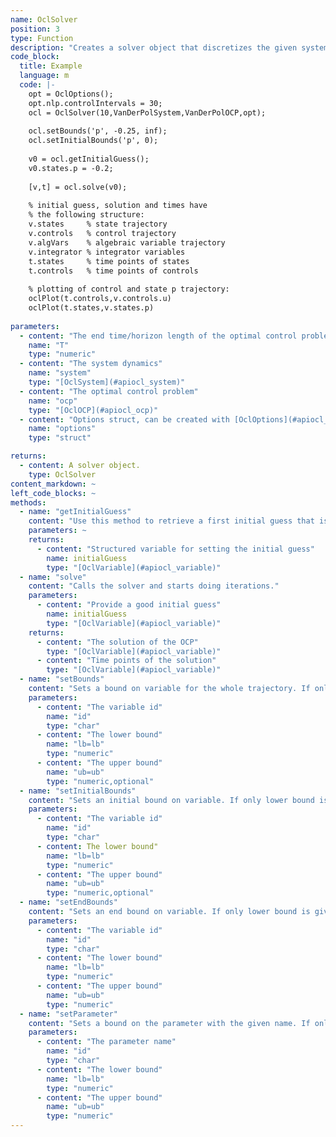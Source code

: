 ```yaml
--- 
name: OclSolver
position: 3
type: Function
description: "Creates a solver object that discretizes the given system and optimal control problem, and calls the underlying optimizer. Before solving set options, parameters, bounds, and the initial guess:"
code_block:
  title: Example
  language: m
  code: |- 
    opt = OclOptions();
    opt.nlp.controlIntervals = 30;
    ocl = OclSolver(10,VanDerPolSystem,VanDerPolOCP,opt);
    
    ocl.setBounds('p', -0.25, inf);
    ocl.setInitialBounds('p', 0);
    
    v0 = ocl.getInitialGuess();
    v0.states.p = -0.2;
    
    [v,t] = ocl.solve(v0);
    
    % initial guess, solution and times have
    % the following structure:
    v.states     % state trajectory
    v.controls   % control trajectory
    v.algVars    % algebraic variable trajectory
    v.integrator % integrator variables
    t.states     % time points of states
    t.controls   % time points of controls
    
    % plotting of control and state p trajectory:
    oclPlot(t.controls,v.controls.u)
    oclPlot(t.states,v.states.p)
    
parameters: 
  - content: "The end time/horizon length of the optimal control problem. You can alternatively specify a vector of `length(T)=N+1` to set the timepoints at which the optimal control problem is discretized. The default discretizatoin is at times `linspace(0,1,N+1)*T`. If you pass a vector of `length(T)=N`, the entries of `T` are the timesteps of the control interval, e.g. `T=linspace(0.1,0.1,N)`. If you specify `T=[]`, the final time of the optimal control problem is free. The endtime is available in the parameters as `p.T`. The normalized discretization of the control intervals is available in the controls as `u.h_normalized`. You can set bounds on `T` and `h_normalized` as you can do on any other variable."
    name: "T"
    type: "numeric"
  - content: "The system dynamics"
    name: "system"
    type: "[OclSystem](#apiocl_system)"
  - content: "The optimal control problem"
    name: "ocp"
    type: "[OclOCP](#apiocl_ocp)"
  - content: "Options struct, can be created with [OclOptions](#apiocl_options)()"
    name: "options"
    type: "struct"

returns: 
  - content: A solver object.
    type: OclSolver
content_markdown: ~
left_code_blocks: ~
methods: 
  - name: "getInitialGuess"
    content: "Use this method to retrieve a first initial guess that is generated from the bounds. You can further modify this initial guess to improve the solver performance."
    parameters: ~
    returns: 
      - content: "Structured variable for setting the initial guess"
        name: initialGuess
        type: "[OclVariable](#apiocl_variable)"
  - name: "solve"
    content: "Calls the solver and starts doing iterations."
    parameters: 
      - content: "Provide a good initial guess"
        name: initialGuess
        type: "[OclVariable](#apiocl_variable)"
    returns: 
      - content: "The solution of the OCP"
        type: "[OclVariable](#apiocl_variable)"
      - content: "Time points of the solution"
        type: "[OclVariable](#apiocl_variable)"
  - name: "setBounds"
    content: "Sets a bound on variable for the whole trajectory. If only lower bound is given, it will be `lb==ub`. A bound can be either scalar or a vector with `length(lb)==length(ub)==N+1` for states and `length(lb)==length(ub)==N` for control variables."
    parameters:
      - content: "The variable id"
        name: "id"
        type: "char"
      - content: "The lower bound"
        name: "lb=lb"
        type: "numeric"
      - content: "The upper bound"
        name: "ub=ub"
        type: "numeric,optional"
  - name: "setInitialBounds"
    content: "Sets an initial bound on variable. If only lower bound is given, it will be `lb==ub`. A bound can be either scalar or a vector with `length(lb)==length(ub)==N+1` for states and `length(lb)==length(ub)==N` for control variables."
    parameters:
      - content: "The variable id"
        name: "id"
        type: "char"
      - content: The lower bound"
        name: "lb=lb"
        type: "numeric"
      - content: "The upper bound"
        name: "ub=ub"
        type: "numeric,optional"
  - name: "setEndBounds"
    content: "Sets an end bound on variable. If only lower bound is given, it will be `lb==ub`. A bound can be either scalar or a vector with `length(lb)==length(ub)==N+1` for states and `length(lb)==length(ub)==N` for control variables."
    parameters:
      - content: "The variable id"
        name: "id"
        type: "char"
      - content: "The lower bound"
        name: "lb=lb"
        type: "numeric"
      - content: "The upper bound"
        name: "ub=ub"
        type: "numeric"
  - name: "setParameter"
    content: "Sets a bound on the parameter with the given name. If only lower bound is given, it will be `lb==ub`. A bound can be either scalar or a vector with `length(lb)==length(ub)==N+1` for states and `length(lb)==length(ub)==N` for control variables."
    parameters:
      - content: "The parameter name"
        name: "id"
        type: "char"
      - content: "The lower bound"
        name: "lb=lb"
        type: "numeric"
      - content: "The upper bound"
        name: "ub=ub"
        type: "numeric"
---
```

